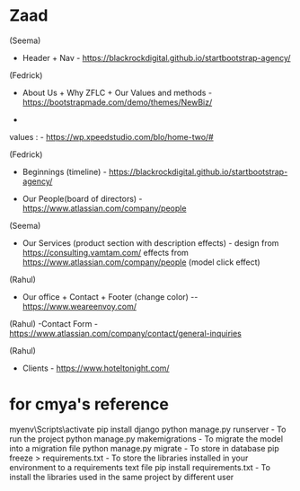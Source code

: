# Zaad

(Seema)
- Header + Nav   - https://blackrockdigital.github.io/startbootstrap-agency/

(Fedrick)
- About Us + Why ZFLC  + Our Values and methods - https://bootstrapmade.com/demo/themes/NewBiz/  
+
 values  : - https://wp.xpeedstudio.com/blo/home-two/#  


(Fedrick)
- Beginnings (timeline) - https://blackrockdigital.github.io/startbootstrap-agency/


- Our People(board of directors) - https://www.atlassian.com/company/people

(Seema)
- Our Services  (product section with description effects) - design from https://consulting.vamtam.com/  effects from https://www.atlassian.com/company/people  (model click effect)

(Rahul)
- Our office + Contact + Footer (change color) -- https://www.weareenvoy.com/ 

(Rahul)
-Contact Form - https://www.atlassian.com/company/contact/general-inquiries

(Rahul)
- Clients - https://www.hoteltonight.com/


# for cmya's reference
<!-- 1. activate virtual environment   -->
myenv\Scripts\activate
pip install django
python manage.py runserver - To run the project
python manage.py makemigrations - To migrate the model into a migration file
python manage.py migrate - To store in database
pip freeze > requirements.txt - To store the libraries installed in your environment to a requirements text file
pip install requirements.txt - To install the libraries used in the same project by different user